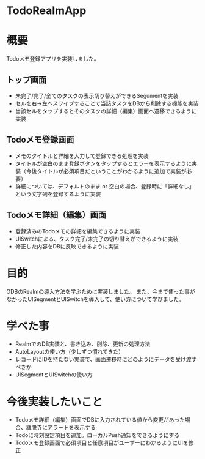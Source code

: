 # TodoRealmApp
 
# 概要
Todoメモ登録アプリを実装しました。
## トップ画面
 - 未完了/完了/全てのタスクの表示切り替えができるSegumentを実装
 - セルを右→左へスワイプすることで当該タスクをDBから削除する機能を実装
 - 当該セルをタップするとそのタスクの詳細（編集）画面へ遷移できるように実装
## Todoメモ登録画面 
 - メモのタイトルと詳細を入力して登録できる処理を実装
 - タイトルが空白のまま登録ボタンをタップするとエラーを表示するように実装（今後タイトルが必須項目だということがわかるように追加で実装が必要）
 - 詳細については、デフォルトのまま or 空白の場合、登録時に「詳細なし」という文字列を登録するように実装
## Todoメモ詳細（編集）画面
 - 登録済みのTodoメモの詳細を編集できるように実装
 - UISwitchによる、タスク完了/未完了の切り替えができるように実装
 - 修正した内容をDBに反映できるように実装
 
# 目的
ODBのRealmの導入方法を学ぶために実装しました。
また、今まで使った事がなかったUISegmentとUISwitchを導入して、使い方について学びました。

# 学べた事
 - RealmでのDB実装と、書き込み、削除、更新の処理方法
 - AutoLayoutの使い方（少しずつ慣れてきた）
 - レコードにIDを持たない実装で、画面遷移時にどのようにデータを受け渡すべきか
 - UISegmentとUISwitchの使い方
 
# 今後実装したいこと
 - Todoメモ詳細（編集）画面でDBに入力されている値から変更があった場合、離脱寺にアラートを表示する
 - Todoに時刻設定項目を追加。ローカルPush通知をできるようにする
 - Todoメモ登録画面で必須項目と任意項目がユーザーにわかるようにUIを修正

